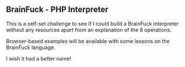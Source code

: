 BrainFuck - PHP Interpreter
---------------------------

This is a self-set challenge to see if I could build a BrainFuck interpreter
without any resources apart from an explanation of the 8 operations.

Browser-based examples will be available with some lessons on the BrainFuck
language.

I wish it had a better name!